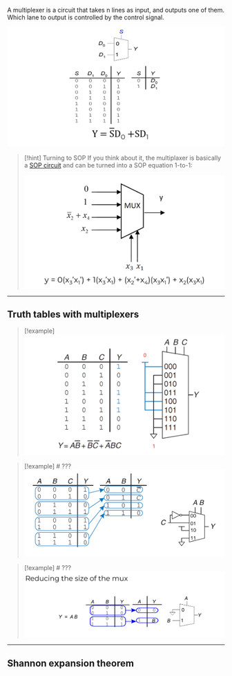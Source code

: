 A multiplexer is a circuit that takes n lines as input, and outputs one of them.
Which lane to output is controlled by the control signal.

![](../z_images/Pasted%20image%2020250115173750.png)

> [!hint] Turning to SOP
> If you think about it, the multiplaxer is basically a [SOP circuit](4.%20SOP%20&%20POS.md#SOP%20(sum%20of%20products)) and can be turned into a SOP equation 1-to-1:
> 
> ![](../z_images/Pasted%20image%2020250115174537.png)

---

## Truth tables with multiplexers

> [!example]
> ![](../z_images/Pasted%20image%2020250115174954.png)

> [!example] # ???
> ![](../z_images/Pasted%20image%2020250115175102.png)


> [!example] # ???
> ![](../z_images/Pasted%20image%2020250115175148.png)

---

## Shannon expansion theorem


